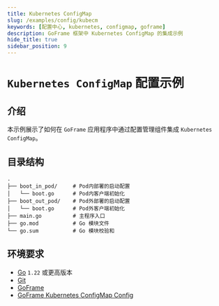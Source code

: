 ```yaml
---
title: Kubernetes ConfigMap
slug: /examples/config/kubecm
keywords: [配置中心, kubernetes, configmap, goframe]
description: GoFrame 框架中 Kubernetes ConfigMap 的集成示例
hide_title: true
sidebar_position: 9
---
```


# `Kubernetes ConfigMap` 配置示例

## 介绍

本示例展示了如何在 `GoFrame` 应用程序中通过配置管理组件集成 `Kubernetes ConfigMap`。


## 目录结构

```text
.
├── boot_in_pod/     # Pod内部署的启动配置
│   └── boot.go      # Pod内客户端初始化
├── boot_out_pod/    # Pod外部署的启动配置
│   └── boot.go      # Pod外客户端初始化
├── main.go          # 主程序入口
├── go.mod           # Go 模块文件
└── go.sum           # Go 模块校验和
```


## 环境要求

- [Go](https://golang.org/dl/) `1.22` 或更高版本
- [Git](https://git-scm.com/downloads)
- [GoFrame](https://goframe.org)
- [GoFrame Kubernetes ConfigMap Config](https://github.com/gogf/gf/tree/master/contrib/config/kubecm)




